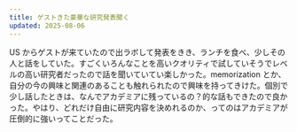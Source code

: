 ```yaml
---
title: ゲストきた豪華な研究発表聞く
updated: 2025-08-06
---
```

US からゲストが来ていたので出ラボして発表をきき、ランチを食べ、少しその人と話をしていた。すごくいろんなことを高いクオリティで試していそうでレベルの高い研究者だったので話を聞いていてい楽しかった。memorization とか、自分の今の興味と関連のあることも触れられたので興味を持ってきけた。個別で少し話したときは、なんでアカデミアに残っているの？的な話もできたので良かった。やはり、どれだけ自由に研究内容を決めれるのか、ってのはアカデミアが圧倒的に強いってことだった。